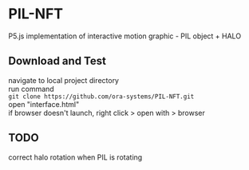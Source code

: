 # PIL-NFT

P5.js implementation of interactive motion graphic - PIL object + HALO

## Download and Test

navigate to local project directory\
run command\
	`git clone https://github.com/ora-systems/PIL-NFT.git`\
open "interface.html"\
if browser doesn't launch, right click > open with > browser

## TODO

correct halo rotation when PIL is rotating
